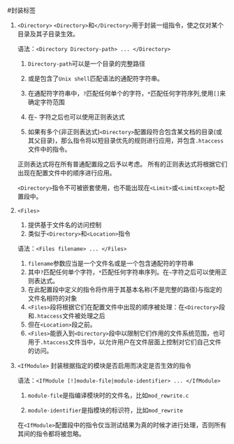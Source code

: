 #封装标签

1. `<Directory>`
    `<Directory>`和`</Directory>`用于封装一组指令，使之仅对某个目录及其子目录生效。

    语法：`<Directory Directory-path> ... </Directory>`

    1. `Directory-path`可以是一个目录的完整路径
    2. 或是包含了`Unix shell`匹配语法的通配符字符串。
    3. 在通配符字符串中，`?`匹配任何单个的字符，`*`匹配任何字符序列,使用`[]`来确定字符范围
    4. 在`~` 字符之后也可以使用正则表达式

    5. 如果有多个(非正则表达式)`<Directory>`配置段符合包含某文档的目录(或其父目录)，那么指令将以短目录优先的规则进行应用，并包含`.htaccess`文件中的指令。

    正则表达式将在所有普通配置段之后予以考虑。
    所有的正则表达式将根据它们出现在配置文件中的顺序进行应用。

    `<Directory>`指令不可被嵌套使用，也不能出现在`<Limit>`或`<LimitExcept>`配置段中。

2. `<Files>`
   1. 提供基于文件名的访问控制
   2. 类似于`<Directory>`和`<Location>`指令

    语法：`<Files filename> ... </Files>`

    1. `filename`参数应当是一个文件名或是一个包含通配符的字符串
    2. 其中`?`匹配任何单个字符，`*`匹配任何字符串序列。在`~`字符之后可以使用正则表达式。
    3. 在此配置段中定义的指令将作用于其基本名称(不是完整的路径)与指定的文件名相符的对象
    4. `<Files>`段将根据它们在配置文件中出现的顺序被处理：在`<Directory>`段和`.htaccess`文件被处理之后
    5. 但在`<Location>`段之前。
    6. `<Files>`能嵌入到`<Directory>`段中以限制它们作用的文件系统范围，也可用于`.htaccess`文件当中，以允许用户在文件层面上控制对它们自己文件的访问。

3. `<IfModule>`
    封装根据指定的模块是否启用而决定是否生效的指令

    语法：`<IfModule [!]module-file|module-identifier> ... </IfModule>`

    1. `module-file`是指编译模块时的文件名，比如`mod_rewrite.c`

    2. `module-identifier`是指模块的标识符，比如`mod_rewrite`

    在`<IfModule>`配置段中的指令仅当测试结果为真的时候才进行处理，否则所有其间的指令都将被忽略。